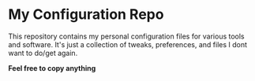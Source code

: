 # My Configuration Repo

This repository contains my personal configuration files for various tools and software. It's just a collection of tweaks, preferences, and files I dont want to do/get again.

**Feel free to copy anything**